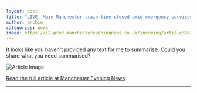 ```yaml
---
layout: post
title: "LIVE: Main Manchester train line closed amid emergency services incident - updates"
author: archie
categories: news
image: https://i2-prod.manchestereveningnews.co.uk/incoming/article32635235.ece/ALTERNATES/s1200/0_Manchester-Piccadilly.jpg
---
```

It looks like you haven't provided any text for me to summarise. Could you share what you need summarised?

![Article Image](https://i2-prod.manchestereveningnews.co.uk/incoming/article32635235.ece/ALTERNATES/s1200/0_Manchester-Piccadilly.jpg)

[Read the full article at Manchester Evening News](https://www.manchestereveningnews.co.uk/news/greater-manchester-news/live-main-manchester-train-line-32635172)

---
